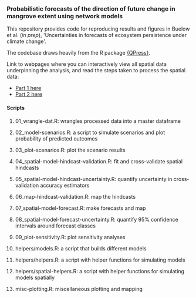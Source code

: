 ### Probabilistic forecasts of the direction of future change in mangrove extent using network models

This repository provides code for reproducing results and figures in Buelow et al. (*in prep*), 'Uncertainties in forecasts of ecosystem persistence under climate change'.

The codebase draws heavily from the R package [{QPress}](https://github.com/SWotherspoon/QPress).

Link to webpages where you can interactively view all spatial data underpinning the analysis, and read the steps taken to process the spatial data:

-   [Part 1 here](https://mangrove-climate-risk-mapping.netlify.app/)
-   [Part 2 here](https://mangrove-climate-risk-mapping-2.netlify.app/)

#### Scripts

1.  01_wrangle-dat.R: wrangles processed data into a master dataframe

2.  02_model-scenarios.R: a script to simulate scenarios and plot probability of predicted outcomes

3.  03_plot-scenarios.R: plot the scenario results

4.  04_spatial-model-hindcast-validation.R: fit and cross-validate spatial hindcasts

5.  05_spatial-model-hindcast-uncertainty.R: quantify uncertainty in cross-validation accuracy estimators

6.  06_map-hindcast-validation.R: map the hindcasts

7.  07_spatial-model-forecast.R: make forecasts and map

8.  08_spatial-model-forecast-uncertainty.R: quantify 95% confidence intervals around forecast classes

9.  09_plot-sensitivity.R: plot sensitivity analyses

10.  helpers/models.R: a script that builds different models

11.  helpers/helpers.R: a script with helper functions for simulating models

12. helpers/spatial-helpers.R: a script with helper functions for simulating models spatially

13. misc-plotting.R: miscellaneous plotting and mapping


